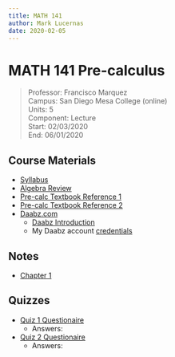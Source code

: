 ```yaml
---
title: MATH 141
author: Mark Lucernas
date: 2020-02-05
---
```


# MATH 141 Pre-calculus
> Professor: Francisco Marquez<br>
> Campus: San Diego Mesa College (online)<br>
> Units: 5<br>
> Component: Lecture<br>
> Start: 02/03/2020<br>
> End: 06/01/2020<br>

## Course Materials

  * [Syllabus](file:../../../files/spring-2020/MATH-141/math-141_syllabus.pdf)
  * [Algebra Review](file:../../../files/spring-2020/MATH-141/algebra_review.pdf)
  * [Pre-calc Textbook Reference 1](file:../../../files/spring-2020/MATH-141/pre-calc_textbookRef.pdf)
  * [Pre-calc Textbook Reference 2](file:../../../files/spring-2020/MATH-141/pre-calc_textbookRef2.pdf)
  * [Daabz.com](http://daabz.com/)
    - [Daabz Introduction](file:../../../files/spring-2020/MATH-141/daabz_intro.pdf)
    - My Daabz account [credentials](vfile:../../../files/spring-2020/MATH-141/daabz_account.txt)

## Notes

  * [Chapter 1](notes/ch-1)

## Quizzes

  - [Quiz 1 Questionaire](file:../../../files/spring-2020/MATH-141/ch-1/math-141_quiz_1.pdf)
    * Answers:
  - [Quiz 2 Questionaire](file:../../../files/spring-2020/MATH-141/ch-1/math-141_quiz_2.pdf)
    * Answers:
